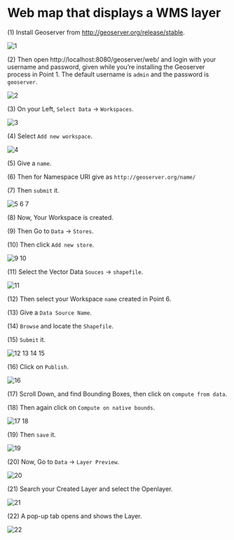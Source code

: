 # Web map that displays a WMS layer

(1) Install Geoserver from http://geoserver.org/release/stable.

![1](img/1.png)

(2) Then open http://localhost:8080/geoserver/web/ and login with your username and password, given while you’re installing the Geoserver process in Point 1. The default username is `admin` and the password is `geoserver`.

![2](img/2.png)

(3) On your Left, `Select Data` → `Workspaces`. 

![3](img/3.png)

(4) Select `Add new workspace`.

![4](img/4.png)

(5) Give a `name`.

(6) Then for Namespace URI give as `http://geoserver.org/name/`

(7) Then `submit` it.

![5 6 7](img/5_6_7.png)

(8) Now, Your Workspace is created.

(9) Then Go to `Data` → `Stores`.

(10) Then click `Add new store`.

![9 10](img/9_10.png)

(11) Select the Vector Data `Souces` → `shapefile`.

![11](img/11.png)

(12) Then select your Workspace `name` created in Point 6.

(13) Give a `Data Source Name`.

(14) `Browse` and locate the `Shapefile`.

(15) `Submit` it.

![12 13 14 15](img/12_13_14_15.png)

(16) Click on `Publish`.

![16](img/16.png)

(17) Scroll Down, and find Bounding Boxes, then click on `compute from data`.

(18) Then again click on `Compute on native bounds`.

![17 18](img/17_18.png)

(19) Then `save` it.

![19](img/19.png)

(20) Now, Go to `Data` → `Layer Preview`.

![20](img/20.png)

(21) Search your Created Layer and select the Openlayer.

![21](img/21.png)

(22) A pop-up tab opens and shows the Layer.

![22](img/22.PNG)
